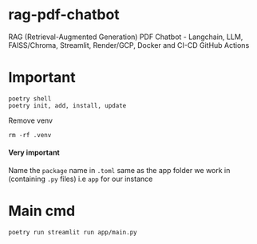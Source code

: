 # rag-pdf-chatbot
RAG (Retrieval-Augmented Generation) PDF Chatbot - Langchain, LLM, FAISS/Chroma, Streamlit, Render/GCP, Docker and CI-CD GitHub Actions


# Important

    poetry shell
    poetry init, add, install, update

Remove venv

    rm -rf .venv

#### Very important
Name the ```package``` name in ```.toml``` same as the app folder we work in (containing ```.py``` files) i.e ```app``` for our instance


# Main cmd

    poetry run streamlit run app/main.py